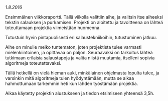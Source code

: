 *1.8.2016*

Ensimmäinen viikkoraportti. Tällä viikolla valittiin aihe, ja valitsin itse 
aiheeksi tekstin salauksen ja purkamisen. Projekti on aloitettu ja tavoitteena on lähteä
toteuttamaan projektia viimeistään huomenna.

Tutustuin hyvin pintapuolisesti eri salaustekniikoihin, tutustuminen jatkuu.

Aihe on minulle melko tuntematon, joten projektista tulee varmasti mielenkiintoinen, ja opittavaa on paljon.
Seuraavaksi on tarkoitus lähteä tutkimaan erilaisia salaustapoja ja valita niistä muutamia, itselleni sopivia algoritmeja toteutettavaksi.

Tällä hetkellä on vielä hieman auki, minkälainen ohjelmasta lopulta tulee, ja varsinkin mitä algoritmeja tulen hyödyntämään, mutta se alkaa hahmottumaan tarkemmin heti kun lähden työstämään projektia.


Aikaa käytetty projektin alustukseen ja tiedon etsimiseen yhteensä 3,5h.
